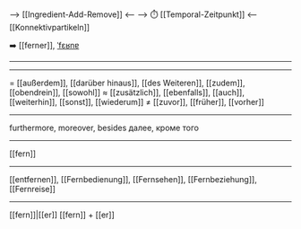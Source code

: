 --> [[Ingredient-Add-Remove]] <--
--> ⏱️ [[Temporal-Zeitpunkt]] <--
 [[Konnektivpartikeln]]
 
➡️ [[ferner]], [ˈfɛʁnɐ](https://youglish.com/pronounce/ferner/german)

---


---
= [[außerdem]], [[darüber hinaus]], [[des Weiteren]], [[zudem]], [[obendrein]], [[sowohl]]
≈ [[zusätzlich]], [[ebenfalls]], [[auch]], [[weiterhin]], [[sonst]], [[wiederum]]
≠ [[zuvor]], [[früher]], [[vorher]]

---
furthermore, moreover, besides
далее, кроме того

---
[[fern]]

---
[[entfernen]], [[Fernbedienung]], [[Fernsehen]], [[Fernbeziehung]], [[Fernreise]]

---
[[fern]]|[[er]]
[[fern]] + [[er]]

